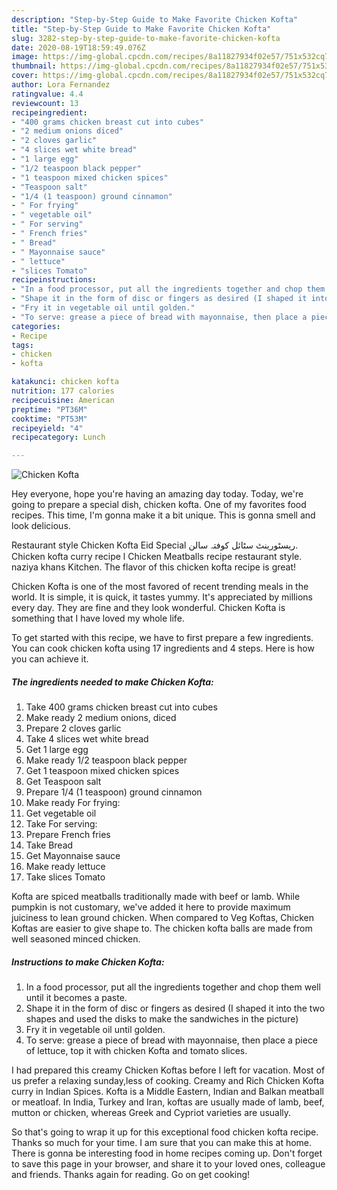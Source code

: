 ```yaml
---
description: "Step-by-Step Guide to Make Favorite Chicken Kofta"
title: "Step-by-Step Guide to Make Favorite Chicken Kofta"
slug: 3282-step-by-step-guide-to-make-favorite-chicken-kofta
date: 2020-08-19T18:59:49.076Z
image: https://img-global.cpcdn.com/recipes/8a11827934f02e57/751x532cq70/chicken-kofta-recipe-main-photo.jpg
thumbnail: https://img-global.cpcdn.com/recipes/8a11827934f02e57/751x532cq70/chicken-kofta-recipe-main-photo.jpg
cover: https://img-global.cpcdn.com/recipes/8a11827934f02e57/751x532cq70/chicken-kofta-recipe-main-photo.jpg
author: Lora Fernandez
ratingvalue: 4.4
reviewcount: 13
recipeingredient:
- "400 grams chicken breast cut into cubes"
- "2 medium onions diced"
- "2 cloves garlic"
- "4 slices wet white bread"
- "1 large egg"
- "1/2 teaspoon black pepper"
- "1 teaspoon mixed chicken spices"
- "Teaspoon salt"
- "1/4 (1 teaspoon) ground cinnamon"
- " For frying"
- " vegetable oil"
- " For serving"
- " French fries"
- " Bread"
- " Mayonnaise sauce"
- " lettuce"
- "slices Tomato"
recipeinstructions:
- "In a food processor, put all the ingredients together and chop them well until it becomes a paste."
- "Shape it in the form of disc or fingers as desired (I shaped it into the two shapes and used the disks to make the sandwiches in the picture)"
- "Fry it in vegetable oil until golden."
- "To serve: grease a piece of bread with mayonnaise, then place a piece of lettuce, top it with chicken Kofta and tomato slices."
categories:
- Recipe
tags:
- chicken
- kofta

katakunci: chicken kofta 
nutrition: 177 calories
recipecuisine: American
preptime: "PT36M"
cooktime: "PT53M"
recipeyield: "4"
recipecategory: Lunch

---
```



![Chicken Kofta](https://img-global.cpcdn.com/recipes/8a11827934f02e57/751x532cq70/chicken-kofta-recipe-main-photo.jpg)

Hey everyone, hope you're having an amazing day today. Today, we're going to prepare a special dish, chicken kofta. One of my favorites food recipes. This time, I'm gonna make it a bit unique. This is gonna smell and look delicious.

Restaurant style Chicken Kofta Eid Special ریسٹورینٹ سٹائل کوفتہ سالن. Chicken kofta curry recipe l Chicken Meatballs recipe restaurant style. naziya khans Kitchen. The flavor of this chicken kofta recipe is great!

Chicken Kofta is one of the most favored of recent trending meals in the world. It is simple, it is quick, it tastes yummy. It's appreciated by millions every day. They are fine and they look wonderful. Chicken Kofta is something that I have loved my whole life.


To get started with this recipe, we have to first prepare a few ingredients. You can cook chicken kofta using 17 ingredients and 4 steps. Here is how you can achieve it.

<!--inarticleads1-->

##### The ingredients needed to make Chicken Kofta:

1. Take 400 grams chicken breast cut into cubes
1. Make ready 2 medium onions, diced
1. Prepare 2 cloves garlic
1. Take 4 slices wet white bread
1. Get 1 large egg
1. Make ready 1/2 teaspoon black pepper
1. Get 1 teaspoon mixed chicken spices
1. Get Teaspoon salt
1. Prepare 1/4 (1 teaspoon) ground cinnamon
1. Make ready  For frying:
1. Get  vegetable oil
1. Take  For serving:
1. Prepare  French fries
1. Take  Bread
1. Get  Mayonnaise sauce
1. Make ready  lettuce
1. Take slices Tomato


Kofta are spiced meatballs traditionally made with beef or lamb. While pumpkin is not customary, we&#39;ve added it here to provide maximum juiciness to lean ground chicken. When compared to Veg Koftas, Chicken Koftas are easier to give shape to. The chicken kofta balls are made from well seasoned minced chicken. 

<!--inarticleads2-->

##### Instructions to make Chicken Kofta:

1. In a food processor, put all the ingredients together and chop them well until it becomes a paste.
1. Shape it in the form of disc or fingers as desired (I shaped it into the two shapes and used the disks to make the sandwiches in the picture)
1. Fry it in vegetable oil until golden.
1. To serve: grease a piece of bread with mayonnaise, then place a piece of lettuce, top it with chicken Kofta and tomato slices.


I had prepared this creamy Chicken Koftas before I left for vacation. Most of us prefer a relaxing sunday,less of cooking. Creamy and Rich Chicken Kofta curry in Indian Spices. Kofta is a Middle Eastern, Indian and Balkan meatball or meatloaf. In India, Turkey and Iran, koftas are usually made of lamb, beef, mutton or chicken, whereas Greek and Cypriot varieties are usually. 

So that's going to wrap it up for this exceptional food chicken kofta recipe. Thanks so much for your time. I am sure that you can make this at home. There is gonna be interesting food in home recipes coming up. Don't forget to save this page in your browser, and share it to your loved ones, colleague and friends. Thanks again for reading. Go on get cooking!
